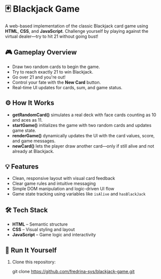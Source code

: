 # 🃏 Blackjack Game

A web-based implementation of the classic Blackjack card game using **HTML**, **CSS**, and **JavaScript**. Challenge yourself by playing against the virtual dealer—try to hit 21 without going bust!

## 🎮 Gameplay Overview

- Draw two random cards to begin the game.
- Try to reach exactly 21 to win Blackjack.
- Go over 21 and you're out!
- Control your fate with the **New Card** button.
- Real-time UI updates for cards, sum, and game status.

## ⚙️ How It Works

- **getRandomCard()** simulates a real deck with face cards counting as 10 and aces as 11.
- **startGame()** initializes the game with two random cards and updates game state.
- **renderGame()** dynamically updates the UI with the card values, score, and game messages.
- **newCard()** lets the player draw another card—only if still alive and not already at Blackjack.

## 💡 Features

- Clean, responsive layout with visual card feedback
- Clear game rules and intuitive messaging
- Simple DOM manipulation and logic-driven UI flow
- Game state tracking using variables like `isAlive` and `hasBlackJack`

## 🛠️ Tech Stack

- **HTML** – Semantic structure
- **CSS** – Visual styling and layout
- **JavaScript** – Game logic and interactivity

## 🧪 Run It Yourself

1. Clone this repository:

   git clone https://github.com/fredrina-sys/blackjack-game.git
